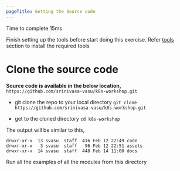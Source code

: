 ```yaml
---
pageTitle: Getting the Source code
---
```


<md-icon class="fa fa-clock-o fa-lg" aria-hidden="true"></md-icon> Time to complete 15ms

<i class="fa fa-exclamation-circle fa-lg" aria-hidden="true" style="color:maroon"></i>
Finish setting up the tools before start doing this exercise. Refer [tools](../01-tools/index.html#set_tools) section to install the required tools
                                                                                 
# Clone the source code

**Source code is available in the below location,**
`https://github.com/srinivasa-vasu/k8s-workshop.git`

- git clone the repo to your local directory
`git clone https://github.com/srinivasa-vasu/k8s-workshop.git`

- get to the cloned directory
`cd k8s-workshop`

<i class="fa fa-spinner fa-pulse fa-fw"></i>
The output will be similar to this,
````
drwxr-xr-x  13 svasu  staff  416 Feb 12 22:49 code
drwxr-xr-x   3 svasu  staff   96 Feb 12 22:51 assets
drwxr-xr-x  14 svasu  staff  448 Feb 14 11:00 docs
````

<i class="fa fa-bell fa-lg" aria-hidden="true" style="color:orange"></i> Run all the examples of all the modules from this directory
